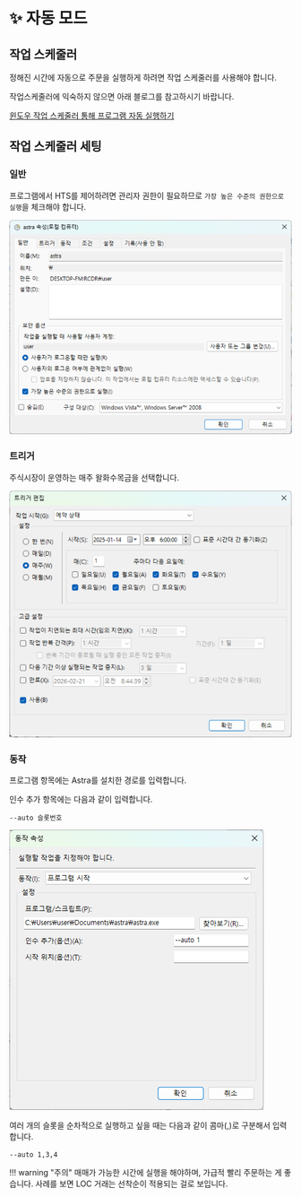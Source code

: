 # ✨ 자동 모드

## 작업 스케줄러
정해진 시간에 자동으로 주문을 실행하게 하려면 작업 스케줄러를 사용해야 합니다.

작업스케줄러에 익숙하지 않으면 아래 블로그를 참고하시기 바랍니다.

[윈도우 작업 스케줄러 통해 프로그램 자동 실행하기](https://blog.naver.com/whitehotdog/223134547879)

## 작업 스케줄러 세팅
### 일반
프로그램에서 HTS를 제어하려면 관리자 권한이 필요하므로 `가장 높은 수준의 권한으로 실행`을 체크해야 합니다.

![](images/auto1.png)

### 트리거
주식시장이 운영하는 매주 왈화수목금을 선택합니다.

![](images/auto2.png)

### 동작
프로그램 항목에는 Astra를 설치한 경로를 입력합니다.

인수 추가 항목에는 다음과 같이 입력합니다. 
```
--auto 슬롯번호
```
![](images/auto3.png)

여러 개의 슬롯을 순차적으로 실행하고 싶을 때는 다음과 같이 콤마(,)로 구분해서 입력합니다.
```
--auto 1,3,4
```

!!! warning "주의"
    매매가 가능한 시간에 실행을 해야하며, 가급적 빨리 주문하는 게 좋습니다. 사례를 보면 LOC 거래는 선착순이 적용되는 걸로 보입니다.
